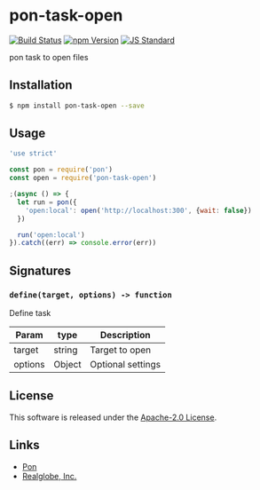 pon-task-open
==========

<!---
This file is generated by ape-tmpl. Do not update manually.
--->

<!-- Badge Start -->
<a name="badges"></a>

[![Build Status][bd_travis_shield_url]][bd_travis_url]
[![npm Version][bd_npm_shield_url]][bd_npm_url]
[![JS Standard][bd_standard_shield_url]][bd_standard_url]

[bd_repo_url]: https://github.com/realglobe-Inc/pon-task-open
[bd_travis_url]: http://travis-ci.org/realglobe-Inc/pon-task-open
[bd_travis_shield_url]: http://img.shields.io/travis/realglobe-Inc/pon-task-open.svg?style=flat
[bd_travis_com_url]: http://travis-ci.com/realglobe-Inc/pon-task-open
[bd_travis_com_shield_url]: https://api.travis-ci.com/realglobe-Inc/pon-task-open.svg?token=
[bd_license_url]: https://github.com/realglobe-Inc/pon-task-open/blob/master/LICENSE
[bd_codeclimate_url]: http://codeclimate.com/github/realglobe-Inc/pon-task-open
[bd_codeclimate_shield_url]: http://img.shields.io/codeclimate/github/realglobe-Inc/pon-task-open.svg?style=flat
[bd_codeclimate_coverage_shield_url]: http://img.shields.io/codeclimate/coverage/github/realglobe-Inc/pon-task-open.svg?style=flat
[bd_gemnasium_url]: https://gemnasium.com/realglobe-Inc/pon-task-open
[bd_gemnasium_shield_url]: https://gemnasium.com/realglobe-Inc/pon-task-open.svg
[bd_npm_url]: http://www.npmjs.org/package/pon-task-open
[bd_npm_shield_url]: http://img.shields.io/npm/v/pon-task-open.svg?style=flat
[bd_standard_url]: http://standardjs.com/
[bd_standard_shield_url]: https://img.shields.io/badge/code%20style-standard-brightgreen.svg

<!-- Badge End -->


<!-- Description Start -->
<a name="description"></a>

pon task to open files

<!-- Description End -->


<!-- Overview Start -->
<a name="overview"></a>



<!-- Overview End -->


<!-- Sections Start -->
<a name="sections"></a>

<!-- Section from "doc/guides/01.Installation.md.hbs" Start -->

<a name="section-doc-guides-01-installation-md"></a>

Installation
-----

```bash
$ npm install pon-task-open --save
```


<!-- Section from "doc/guides/01.Installation.md.hbs" End -->

<!-- Section from "doc/guides/02.Usage.md.hbs" Start -->

<a name="section-doc-guides-02-usage-md"></a>

Usage
---------

```javascript
'use strict'

const pon = require('pon')
const open = require('pon-task-open')

;(async () => {
  let run = pon({
    'open:local': open('http://localhost:300', {wait: false})
  })

  run('open:local')
}).catch((err) => console.error(err))

```


<!-- Section from "doc/guides/02.Usage.md.hbs" End -->

<!-- Section from "doc/guides/03.Signature.md.hbs" Start -->

<a name="section-doc-guides-03-signature-md"></a>

Signatures
---------


### `define(target, options) -> function`

Define task

| Param | type | Description |
| ---- | --- | ----------- |
| target | string |  Target to open |
| options | Object |  Optional settings |



<!-- Section from "doc/guides/03.Signature.md.hbs" End -->


<!-- Sections Start -->


<!-- LICENSE Start -->
<a name="license"></a>

License
-------
This software is released under the [Apache-2.0 License](https://github.com/realglobe-Inc/pon-task-open/blob/master/LICENSE).

<!-- LICENSE End -->


<!-- Links Start -->
<a name="links"></a>

Links
------

+ [Pon][pon_url]
+ [Realglobe, Inc.][realglobe,_inc__url]

[pon_url]: https://github.com/realglobe-Inc/pon
[realglobe,_inc__url]: http://realglobe.jp

<!-- Links End -->
